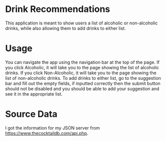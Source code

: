 # Drink Recommendations
This application is meant to show users a list of alcoholic or non-alcoholic drinks, while also allowing them to add drinks to either list. 

# Usage
You can navigate the app using the navigation bar at the top of the page. If you click Alcoholic, it will take you to the page showing the list of alcoholic drinks. If you click Non-Alcoholic, it will take you to the page showing the list of non-alcoholic drinks. To add drinks to either list, go to the suggestion bar and fill out the empty fields, if inputted correctly then the submit button should not be disabled and you should be able to add your suggestion and see it in the appropriate list. 

# Source Data
I got the information for my JSON server from https://www.thecocktaildb.com/api.php.